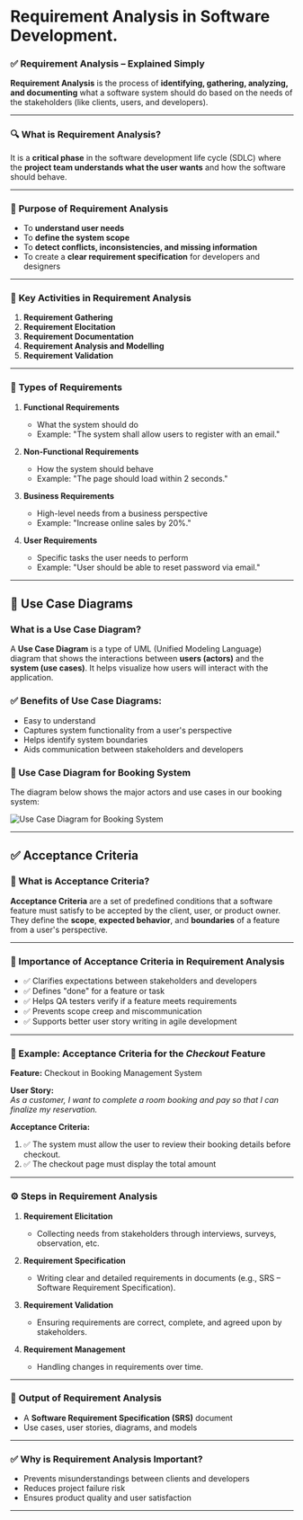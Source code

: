 # Requirement Analysis in Software Development.

### ✅ **Requirement Analysis – Explained Simply**

**Requirement Analysis** is the process of **identifying, gathering, analyzing, and documenting** what a software system should do based on the needs of the stakeholders (like clients, users, and developers).

---

### 🔍 **What is Requirement Analysis?**

It is a **critical phase** in the software development life cycle (SDLC) where the **project team understands what the user wants** and how the software should behave.

---

### 🎯 **Purpose of Requirement Analysis**

* To **understand user needs**
* To **define the system scope**
* To **detect conflicts, inconsistencies, and missing information**
* To create a **clear requirement specification** for developers and designers

---

### 🎯 **Key Activities in Requirement Analysis**

1. **Requirement Gathering**
2. **Requirement Elocitation**
3. **Requirement Documentation**
4. **Requirement Analysis and Modelling**
5. **Requirement Validation**

---

### 🧩 **Types of Requirements**

1. **Functional Requirements**

   * What the system should do
   * Example: "The system shall allow users to register with an email."

2. **Non-Functional Requirements**

   * How the system should behave
   * Example: "The page should load within 2 seconds."

3. **Business Requirements**

   * High-level needs from a business perspective
   * Example: "Increase online sales by 20%."

4. **User Requirements**

   * Specific tasks the user needs to perform
   * Example: "User should be able to reset password via email."

---

## 📘 Use Case Diagrams

### What is a Use Case Diagram?

A **Use Case Diagram** is a type of UML (Unified Modeling Language) diagram that shows the interactions between **users (actors)** and the **system (use cases)**. It helps visualize how users will interact with the application.

### ✅ Benefits of Use Case Diagrams:
- Easy to understand
- Captures system functionality from a user's perspective
- Helps identify system boundaries
- Aids communication between stakeholders and developers

### 📌 Use Case Diagram for Booking System

The diagram below shows the major actors and use cases in our booking system:

![Use Case Diagram for Booking System](alx-booking-uc.png)

---

## ✅ Acceptance Criteria

### 📌 What is Acceptance Criteria?

**Acceptance Criteria** are a set of predefined conditions that a software feature must satisfy to be accepted by the client, user, or product owner. They define the **scope**, **expected behavior**, and **boundaries** of a feature from a user's perspective.

---

### 🎯 Importance of Acceptance Criteria in Requirement Analysis

- ✅ Clarifies expectations between stakeholders and developers  
- ✅ Defines "done" for a feature or task  
- ✅ Helps QA testers verify if a feature meets requirements  
- ✅ Prevents scope creep and miscommunication  
- ✅ Supports better user story writing in agile development  

---

### 🛒 Example: Acceptance Criteria for the *Checkout* Feature

**Feature:** Checkout in Booking Management System

**User Story:**  
_As a customer, I want to complete a room booking and pay so that I can finalize my reservation._

**Acceptance Criteria:**
1. ✅ The system must allow the user to review their booking details before checkout.
2. ✅ The checkout page must display the total amount

---

### ⚙️ **Steps in Requirement Analysis**

1. **Requirement Elicitation**

   * Collecting needs from stakeholders through interviews, surveys, observation, etc.

2. **Requirement Specification**

   * Writing clear and detailed requirements in documents (e.g., SRS – Software Requirement Specification).

3. **Requirement Validation**

   * Ensuring requirements are correct, complete, and agreed upon by stakeholders.

4. **Requirement Management**

   * Handling changes in requirements over time.

---

### 📄 **Output of Requirement Analysis**

* A **Software Requirement Specification (SRS)** document
* Use cases, user stories, diagrams, and models

---

### ✅ **Why is Requirement Analysis Important?**

* Prevents misunderstandings between clients and developers
* Reduces project failure risk
* Ensures product quality and user satisfaction

---


